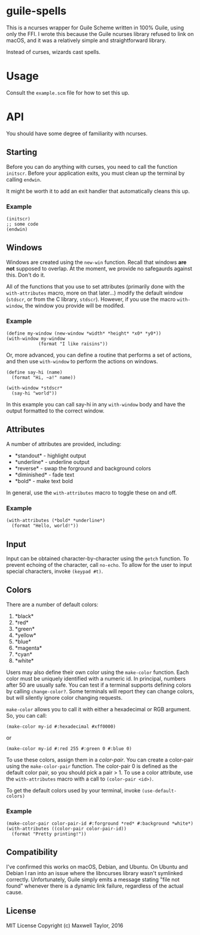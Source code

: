 # guile-spells

This is a ncurses wrapper for Guile Scheme written in 100% Guile, using only the FFI.
I wrote this because the Guile ncurses library refused to link on macOS, and it was a relatively 
simple and straightforward library.

Instead of curses, wizards cast spells.

# Usage

Consult the `example.scm` file for how to set this up.

# API

You should have some degree of familiarity with ncurses. 

## Starting

Before you can do anything with curses, you need to call the function `initscr`. 
Before your application exits, you must clean up the terminal by calling `endwin`. 

It might be worth it to add an exit handler that automatically cleans this up.

### Example 

    (initscr)
    ;; some code
    (endwin)

## Windows

Windows are created using the `new-win` function. Recall that windows __are not__ supposed to overlap. At the moment,
we provide no safegaurds against this. Don't do it.

All of the functions that you use to set attributes (primarily done with the `with-attributes` macro, more on that later...) 
modify the default window (`stdscr`, or from the C library, `stdscr`). However, if you use the macro `with-window`,
the window you provide will be modifed. 

### Example

    (define my-window (new-window *width* *height* *x0* *y0*))
    (with-window my-window
                (format "I like raisins"))

Or, more advanced, you can define a routine that performs a set of actions, and then use `with-window` to perform
the actions on windows. 
    
    (define say-hi (name)
      (format "Hi, ~a!" name))
      
    (with-window *stdscr*
      (say-hi "world"))
      
In this example you can call say-hi in any `with-window` body and have the output formatted to the correct window.
        
## Attributes

A number of attributes are provided, including:
  * \*standout\* - highlight output
  * \*underline\* - underline output
  * \*reverse\* - swap the forground and background colors
  * \*diminished\* - fade text
  * \*bold\* - make text bold

In general, use the `with-attributes` macro to toggle these on and off.

### Example

    (with-attributes (*bold* *underline*)
      (format "Hello, world!"))
      
## Input 

Input can be obtained character-by-character using the `getch` function. To prevent echoing of the character,
call `no-echo`. To allow for the user to input special characters, invoke `(keypad #t)`. 

## Colors

There are a number of default colors:
  1. \*black\*
  2. \*red\*
  3. \*green\*
  4. \*yellow\*
  5. \*blue\*
  6. \*magenta\*
  7. \*cyan\*
  8. \*white\*
  
Users may also define their own color using the `make-color` function. Each color must be uniquely identified with
a numeric id. In principal, numbers after 50 are usually safe. You can test if a terminal supports defining colors by 
calling `change-color?`. Some terminals will report they can change colors, but will silently ignore color changing requests.

`make-color` allows you to call it with either a hexadecimal or RGB argument. So, you can call:

    (make-color my-id #:hexadecimal #xff0000)
    
or

    (make-color my-id #:red 255 #:green 0 #:blue 0)
    
To use these colors, assign them in a *color-pair*. You can create a color-pair using the `make-color-pair` function.
The color-pair 0 is defined as the default color pair, so you should pick a pair > 1. To use a color attribute, use the 
`with-attributes` macro with a call to `(color-pair <id>)`.

To get the default colors used by your terminal, invoke `(use-default-colors)`

### Example

    (make-color-pair color-pair-id #:forground *red* #:background *white*)
    (with-attributes ((color-pair color-pair-id))
      (format "Pretty printing!"))

## Compatibility

I've confirmed this works on macOS, Debian, and Ubuntu. On Ubuntu and Debian I ran into an issue where 
the libncurses library wasn't symlinked correctly. Unfortunately, Guile simply emits a message stating "file not found"
whenever there is a dynamic link failure, regardless of the actual cause. 

## License

MIT License
Copyright (c) Maxwell Taylor, 2016
